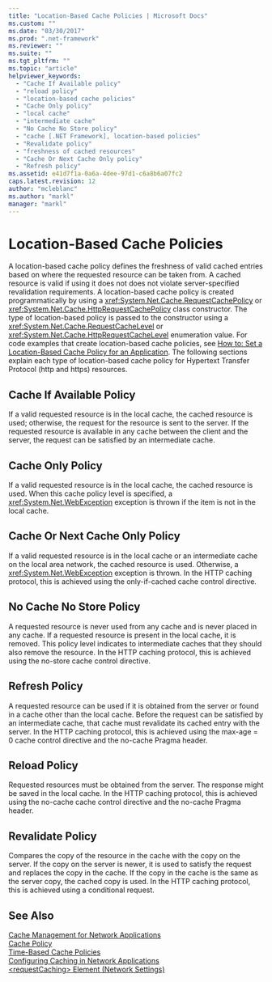 ```yaml
---
title: "Location-Based Cache Policies | Microsoft Docs"
ms.custom: ""
ms.date: "03/30/2017"
ms.prod: ".net-framework"
ms.reviewer: ""
ms.suite: ""
ms.tgt_pltfrm: ""
ms.topic: "article"
helpviewer_keywords: 
  - "Cache If Available policy"
  - "reload policy"
  - "location-based cache policies"
  - "Cache Only policy"
  - "local cache"
  - "intermediate cache"
  - "No Cache No Store policy"
  - "cache [.NET Framework], location-based policies"
  - "Revalidate policy"
  - "freshness of cached resources"
  - "Cache Or Next Cache Only policy"
  - "Refresh policy"
ms.assetid: e41d7f1a-0a6a-4dee-97d1-c6a8b6a07fc2
caps.latest.revision: 12
author: "mcleblanc"
ms.author: "markl"
manager: "markl"
---
```

# Location-Based Cache Policies
A location-based cache policy defines the freshness of valid cached entries based on where the requested resource can be taken from. A cached resource is valid if using it does not does not violate server-specified revalidation requirements. A location-based cache policy is created programmatically by using a <xref:System.Net.Cache.RequestCachePolicy> or <xref:System.Net.Cache.HttpRequestCachePolicy> class constructor. The type of location-based policy is passed to the constructor using a <xref:System.Net.Cache.RequestCacheLevel> or <xref:System.Net.Cache.HttpRequestCacheLevel> enumeration value. For code examples that create location-based cache policies, see [How to: Set a Location-Based Cache Policy for an Application](../../../docs/framework/network-programming/how-to-set-a-location-based-cache-policy-for-an-application.md). The following sections explain each type of location-based cache policy for Hypertext Transfer Protocol (http and https) resources.  
  
## Cache If Available Policy  
 If a valid requested resource is in the local cache, the cached resource is used; otherwise, the request for the resource is sent to the server. If the requested resource is available in any cache between the client and the server, the request can be satisfied by an intermediate cache.  
  
## Cache Only Policy  
 If a valid requested resource is in the local cache, the cached resource is used. When this cache policy level is specified, a <xref:System.Net.WebException> exception is thrown if the item is not in the local cache.  
  
## Cache Or Next Cache Only Policy  
 If a valid requested resource is in the local cache or an intermediate cache on the local area network, the cached resource is used. Otherwise, a <xref:System.Net.WebException> exception is thrown. In the HTTP caching protocol, this is achieved using the only-if-cached cache control directive.  
  
## No Cache No Store Policy  
 A requested resource is never used from any cache and is never placed in any cache. If a requested resource is present in the local cache, it is removed. This policy level indicates to intermediate caches that they should also remove the resource. In the HTTP caching protocol, this is achieved using the no-store cache control directive.  
  
## Refresh Policy  
 A requested resource can be used if it is obtained from the server or found in a cache other than the local cache. Before the request can be satisfied by an intermediate cache, that cache must revalidate its cached entry with the server. In the HTTP caching protocol, this is achieved using the max-age = 0 cache control directive and the no-cache Pragma header.  
  
## Reload Policy  
 Requested resources must be obtained from the server. The response might be saved in the local cache. In the HTTP caching protocol, this is achieved using the no-cache cache control directive and the no-cache Pragma header.  
  
## Revalidate Policy  
 Compares the copy of the resource in the cache with the copy on the server. If the copy on the server is newer, it is used to satisfy the request and replaces the copy in the cache. If the copy in the cache is the same as the server copy, the cached copy is used. In the HTTP caching protocol, this is achieved using a conditional request.  
  
## See Also  
 [Cache Management for Network Applications](../../../docs/framework/network-programming/cache-management-for-network-applications.md)   
 [Cache Policy](../../../docs/framework/network-programming/cache-policy.md)   
 [Time-Based Cache Policies](../../../docs/framework/network-programming/time-based-cache-policies.md)   
 [Configuring Caching in Network Applications](../../../docs/framework/network-programming/configuring-caching-in-network-applications.md)   
 [\<requestCaching> Element (Network Settings)](../../../docs/framework/configure-apps/file-schema/network/requestcaching-element-network-settings.md)
